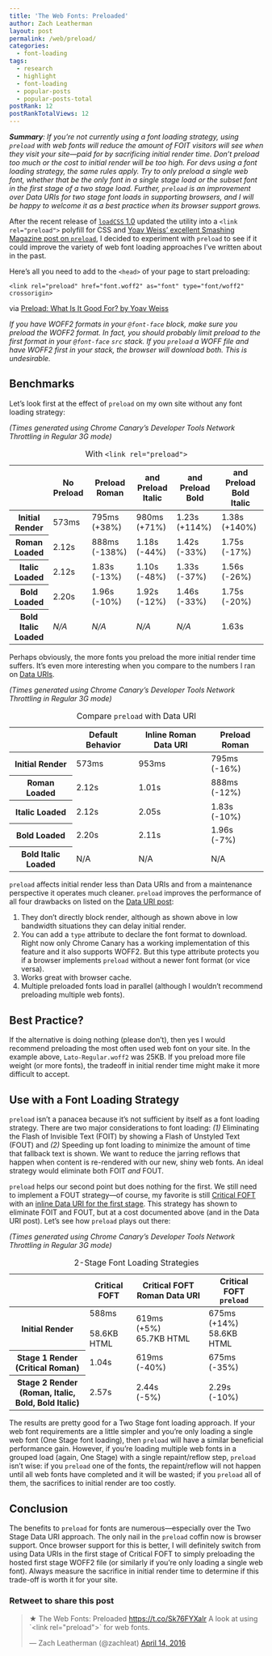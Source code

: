 ```yaml
---
title: 'The Web Fonts: Preloaded'
author: Zach Leatherman
layout: post
permalink: /web/preload/
categories:
  - font-loading
tags:
  - research
  - highlight
  - font-loading
  - popular-posts
  - popular-posts-total
postRank: 12
postRankTotalViews: 12
---
```


***Summary**: If you’re not currently using a font loading strategy, using `preload` with web fonts will reduce the amount of FOIT visitors will see when they visit your site—paid for by sacrificing initial render time. Don’t preload too much or the cost to initial render will be too high. For devs using a font loading strategy, the same rules apply. Try to only preload a single web font, whether that be the only font in a single stage load or the subset font in the first stage of a two stage load. Further, `preload` is an improvement over Data URIs for two stage font loads in supporting browsers, and I will be happy to welcome it as a best practice when its browser support grows.*

After the recent release of [`loadCSS` 1.0](https://github.com/filamentgroup/loadCSS#recommended-usage-pattern) updated the utility into a `<link rel="preload">` polyfill for CSS and [Yoav Weiss’ excellent Smashing Magazine post on `preload`](https://www.smashingmagazine.com/2016/02/preload-what-is-it-good-for/), I decided to experiment with `preload` to see if it could improve the variety of web font loading approaches I’ve written about in the past.

Here’s all you need to add to the `<head>` of your page to start preloading:

```
<link rel="preload" href="font.woff2" as="font" type="font/woff2" crossorigin>
```
<span class="caption">via <a href="https://www.smashingmagazine.com/2016/02/preload-what-is-it-good-for/">Preload: What Is It Good For? by Yoav Weiss</a>

*If you have WOFF2 formats in your `@font-face` block, make sure you preload the WOFF2 format. In fact, you should probably limit preload to the first format in your `@font-face` `src` stack. If you `preload` a WOFF file and have WOFF2 first in your stack, the browser will download both. This is undesirable.*

## Benchmarks

Let’s look first at the effect of `preload` on my own site without any font loading strategy:

*(Times generated using Chrome Canary’s Developer Tools Network Throttling in Regular 3G mode)*

<table>
	<caption>With <code>&lt;link rel="preload"&gt;</code></caption>
	<thead>
		<tr>
			<th></th>
			<th>No Preload</th>
			<th>Preload Roman</th>
			<th>and Preload Italic</th>
			<th>and Preload Bold</th>
			<th>and Preload Bold Italic</th>
		</tr>
	</thead>
	<tbody>
		<tr>
			<th>Initial Render</th>
			<td>573ms</td>
			<td>795ms <div class="worse">(+38%)</div></td>
			<td>980ms <div class="worse">(+71%)</div></td>
			<td>1.23s <div class="worse">(+114%)</div></td>
			<td>1.38s <div class="worse">(+140%)</div></td>
		</tr>
		<tr>
			<th>Roman Loaded</th>
			<td>2.12s</td>
			<td>888ms <div class="better">(-138%)</div></td>
			<td>1.18s <div class="better">(-44%)</div></td>
			<td>1.42s <div class="better">(-33%)</div></td>
			<td>1.75s <div class="better">(-17%)</div></td>
		</tr>
		<tr>
			<th>Italic Loaded</th>
			<td>2.12s</td>
			<td>1.83s <div class="better">(-13%)</div></td>
			<td>1.10s <div class="better">(-48%)</div></td>
			<td>1.33s <div class="better">(-37%)</div></td>
			<td>1.56s <div class="better">(-26%)</div></td>
		</tr>
		<tr>
			<th>Bold Loaded</th>
			<td>2.20s</td>
			<td>1.96s <div class="better">(-10%)</div></td>
			<td>1.92s <div class="better">(-12%)</div></td>
			<td>1.46s <div class="better">(-33%)</div></td>
			<td>1.75s <div class="better">(-20%)</div></td>
		</tr>
		<tr>
			<th>Bold Italic Loaded</th>
			<td><em>N/A</em></td>
			<td><em>N/A</em></td>
			<td><em>N/A</em></td>
			<td><em>N/A</em></td>
			<td>1.63s</td>
		</tr>
	</tbody>
</table>

Perhaps obviously, the more fonts you preload the more initial render time suffers. It’s even more interesting when you compare to the numbers I ran on [Data URIs](/web/web-font-data-uris/).

*(Times generated using Chrome Canary’s Developer Tools Network Throttling in Regular 3G mode)*

<table id="results-compare-preload-data-uri">
	<caption>Compare <code>preload</code> with Data URI</caption>
	<thead>
		<tr>
			<th></th>
			<th>Default Behavior</th>
			<th>Inline Roman Data URI</th>
			<th>Preload Roman</th>
		</tr>
	</thead>
	<tbody>
		<tr>
			<th>Initial Render</th>
			<td>573ms</td>
			<td>953ms</td>
			<td>795ms <div class="better">(-16%)</div></td>
		</tr>
		<tr>
			<th>Roman Loaded</th>
			<td>2.12s</td>
			<td>1.01s</td>
			<td>888ms <div class="better">(-12%)</div></td>
		</tr>
		<tr>
			<th>Italic Loaded</th>
			<td>2.12s</td>
			<td>2.05s</td>
			<td>1.83s <div class="better">(-10%)</div></td>
		</tr>
		<tr>
			<th>Bold Loaded</th>
			<td>2.20s</td>
			<td>2.11s</td>
			<td>1.96s <div class="better">(-7%)</div></td>
		</tr>
		<tr>
			<th>Bold Italic Loaded</th>
			<td>N/A</td>
			<td>N/A</td>
			<td>N/A</td>
		</tr>
	</tbody>
</table>

`preload` affects initial render less than Data URIs and from a maintenance perspective it operates much cleaner. `preload` improves the performance of all four drawbacks on listed on the [Data URI post](/web/web-font-data-uris/):

1. They don’t directly block render, although as shown above in low bandwidth situations they can delay initial render.
1. You can add a `type` attribute to declare the font format to download. Right now only Chrome Canary has a working implementation of this feature and it also supports WOFF2. But this type attribute protects you if a browser implements `preload` without a newer font format (or vice versa).
1. Works great with browser cache.
1. Multiple preloaded fonts load in parallel (although I wouldn’t recommend preloading multiple web fonts).

## Best Practice?

If the alternative is doing nothing (please don’t), then yes I would recommend preloading the most often used web font on your site. In the example above, `Lato-Regular.woff2` was 25KB. If you preload more file weight (or more fonts), the tradeoff in initial render time might make it more difficult to accept.

## Use with a Font Loading Strategy

`preload` isn’t a panacea because it’s not sufficient by itself as a font loading strategy. There are two major considerations to font loading: *(1)* Eliminating the Flash of Invisible Text (FOIT) by showing a Flash of Unstyled Text (FOUT) and *(2)* Speeding up font loading to minimize the amount of time that fallback text is shown. We want to reduce the jarring reflows that happen when content is re-rendered with our new, shiny web fonts. An ideal strategy would eliminate both FOIT *and* FOUT.

`preload` helps our second point but does nothing for the first. We still need to implement a FOUT strategy—of course, my favorite is still [Critical FOFT](/web/critical-webfonts/) with an [inline Data URI for the first stage](/web/web-font-data-uris). This strategy has shown to eliminate FOIT and FOUT, but at a cost documented above (and in the Data URI post). Let’s see how `preload` plays out there:

*(Times generated using Chrome Canary’s Developer Tools Network Throttling in Regular 3G mode)*

<table id="results-strategy">
	<caption>2-Stage Font Loading Strategies</caption>
	<thead>
		<tr>
			<th></th>
			<th>Critical FOFT</th>
			<th>Critical FOFT Roman Data URI</th>
			<th>Critical FOFT <code>preload</code></th>
		</tr>
	</thead>
	<tbody>
		<tr>
			<th>Initial Render</th>
			<td>588ms <div>&#160;</div> 58.6KB HTML</td>
			<td>619ms <div class="worse">(+5%)</div> 65.7KB HTML</td>
			<td>675ms <div class="worse">(+14%)</div> 58.6KB HTML</td>
		</tr>
		<tr>
			<th>Stage 1 Render <div>(Critical Roman)</div></th>
			<td>1.04s</td>
			<td>619ms <div class="better">(-40%)</div></td>
			<td>675ms <div class="better">(-35%)</div></td>
		</tr>
		<tr>
			<th>Stage 2 Render <div>(Roman, Italic, Bold, Bold Italic)</div></th>
			<td>2.57s</td>
			<td>2.44s <div class="better">(-5%)</div></td>
			<td>2.29s <div class="better">(-10%)</div></td>
		</tr>
	</tbody>
</table>

The results are pretty good for a Two Stage font loading approach. If your web font requirements are a little simpler and you’re only loading a single web font (One Stage font loading), then `preload` will have a similar beneficial performance gain. However, if you’re loading multiple web fonts in a grouped load (again, One Stage) with a single repaint/reflow step, `preload` isn’t wise: if you `preload` one of the fonts, the repaint/reflow will not happen until all web fonts have completed and it will be wasted; if you `preload` all of them, the sacrifices to initial render are too costly.

## Conclusion

The benefits to `preload` for fonts are numerous—especially over the Two Stage Data URI approach. The only nail in the `preload` coffin now is browser support. Once browser support for this is better, I will definitely switch from using Data URIs in the first stage of Critical FOFT to simply preloading the hosted first stage WOFF2 file (or similarly if you’re only loading a single web font). Always measure the sacrifice in initial render time to determine if this trade-off is worth it for your site.

<div class="retweettoshare">
	<h3 class="retweettoshare_title">Retweet to share this post</h3>
	<div class="retweettoshare_widget">
		<blockquote class="twitter-tweet" data-lang="en"><p lang="en" dir="ltr">★ The Web Fonts: Preloaded <a href="https://t.co/Sk76FYXaIr">https://t.co/Sk76FYXaIr</a> A look at using `&lt;link rel=&quot;preload&quot;&gt;` for web fonts.</p>&mdash; Zach Leatherman (@zachleat) <a href="https://twitter.com/zachleat/status/720593422063525889">April 14, 2016</a></blockquote>
	</div>
</div>
